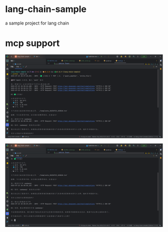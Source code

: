 # lang-chain-sample

a sample project for lang chain


# mcp support

![image-20250723204055987](./assets/image-20250723204055987.png)

![image-20250723204059347](./assets/image-20250723204059347.png)
